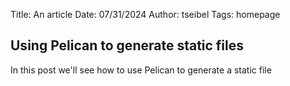 Title: An article
Date: 07/31/2024
Author: tseibel
Tags: homepage

## Using Pelican to generate static files
In this post we'll see how to use Pelican to generate a static file